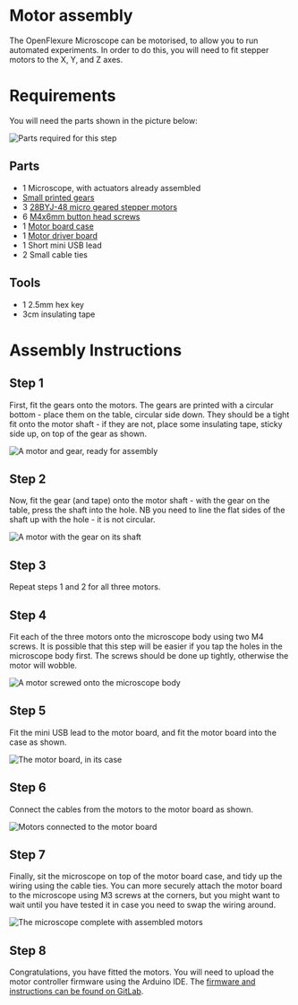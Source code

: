 # Motor assembly
The OpenFlexure Microscope can be motorised, to allow you to run automated experiments.  In order to do this, you will need to fit stepper motors to the X, Y, and Z axes.

# Requirements
You will need the parts shown in the picture below:

![Parts required for this step](./images/motors_parts.jpg)

## Parts
*   1 Microscope, with actuators already assembled
*   [Small printed gears](./parts/printed/small_gears.md)
*   3 [28BYJ-48 micro geared stepper motors](./parts/electronics/stepper_motors.md)
*   6 [M4x6mm button head screws](./parts/fixings/m4x6mm_buttonhead_screw.md)
*   1 [Motor board case](./parts/printed/motor_driver_case.md)
*   1 [Motor driver board](./parts/electronics/motor_driver.md)
*   1 Short mini USB lead
*   2 Small cable ties

## Tools
*   1 2.5mm hex key
*   3cm insulating tape


# Assembly Instructions
## Step 1
First, fit the gears onto the motors.  The gears are printed with a circular bottom - place them on the table, circular side down.  They should be a tight fit onto the motor shaft - if they are not, place some insulating tape, sticky side up, on top of the gear as shown.

![A motor and gear, ready for assembly](./images/motors_tape.jpg)

## Step 2
Now, fit the gear (and tape) onto the motor shaft - with the gear on the table, press the shaft into the hole.  NB you need to line the flat sides of the shaft up with the hole - it is not circular.

![A motor with the gear on its shaft](./images/motors_gear.jpg)

## Step 3
Repeat steps 1 and 2 for all three motors.

## Step 4
Fit each of the three motors onto the microscope body using two M4 screws.  It is possible that this step will be easier if you tap the holes in the microscope body first.  The screws should be done up tightly, otherwise the motor will wobble.

![A motor screwed onto the microscope body](./images/motors_mount.jpg)

## Step 5
Fit the mini USB lead to the motor board, and fit the motor board into the case as shown.

![The motor board, in its case](./images/motors_board_in_base.jpg)

## Step 6
Connect the cables from the motors to the motor board as shown.

![Motors connected to the motor board](./images/motors_wiring.jpg)

## Step 7
Finally, sit the microscope on top of the motor board case, and tidy up the wiring using the cable ties.  You can more securely attach the motor board to the microscope using M3 screws at the corners, but you might want to wait until you have tested it in case you need to swap the wiring around.

![The microscope complete with assembled motors](./images/motors_assembled.jpg)

## Step 8
Congratulations, you have fitted the motors.  You will need to upload the motor controller firmware using the Arduino IDE.  The [firmware and instructions can be found on GitLab](https://gitlab.com/bath_open_instrumentation_group/sangaboard).
